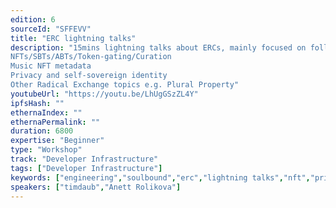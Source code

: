 ```yaml
---
edition: 6
sourceId: "SFFEVV"
title: "ERC lightning talks"
description: "15mins lightning talks about ERCs, mainly focused on following topics: 
NFTs/SBTs/ABTs/Token-gating/Curation
Music NFT metadata
Privacy and self-sovereign identity
Other Radical Exchange topics e.g. Plural Property"
youtubeUrl: "https://youtu.be/LhUgGSzZL4Y"
ipfsHash: ""
ethernaIndex: ""
ethernaPermalink: ""
duration: 6800
expertise: "Beginner"
type: "Workshop"
track: "Developer Infrastructure"
tags: ["Developer Infrastructure"]
keywords: ["engineering","soulbound","erc","lightning talks","nft","privacy"]
speakers: ["timdaub","Anett Rolikova"]
---
```

